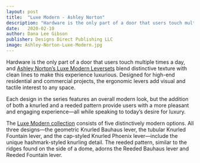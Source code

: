 ```yaml
---
layout: post
title:  "Luxe Modern - Ashley Norton"
description: "Hardware is the only part of a door that users touch multiple times a day, and Ashley Norton’s Luxe Modern Leversets blend distinctive texture with clean lines to make this experience luxurious."
date:   2020-02-10
author: Dana Lee Gibson
publisher: Designs Direct Publishing LLC
image: Ashley-Norton-Luxe-Modern.jpg
---
```


Hardware is the only part of a door that users touch multiple times a day, and [Ashley Norton’s Luxe Modern Leversets](https://www.ashleynorton.com/) blend distinctive texture with clean lines to make this experience luxurious. Designed for high-end residential and commercial projects, the ergonomic levers add visual and tactile interest to any space.<!--more-->

Each design in the series features an overall modern look, but the addition of both a knurled and a reeded pattern provide users with a more pleasant and engaging experience—all while speaking to today’s desire for luxury.

The [Luxe Modern collection](https://www.ashleynorton.com/) consists of five distinctively modern options. All three designs—the geometric Knurled Bauhaus lever, the tubular Knurled Fountain lever, and the cap-styled Knurled Phoenix lever—include the unique hashmark-styled knurling detail. The reeded pattern, similar to the ridges found on the side of a dome, adorns the Reeded Bauhaus lever and Reeded Fountain lever.

